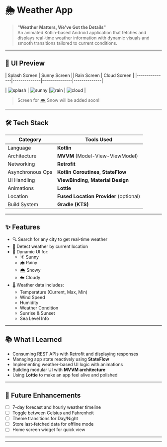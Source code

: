 # 🌦️ Weather App

> **"Weather Matters, We've Got the Details"**  
An animated Kotlin-based Android application that fetches and displays real-time weather information with dynamic visuals and smooth transitions tailored to current conditions.

---

## 🎨 UI Preview

| Splash Screen | Sunny Screen || Rain Screen | Cloud Screen |
|---------------|--------------|---------------|--------------|

| ![splash](screenshots/SplashScreen.png) | ![sunny](screenshots/SunnyScreen.png) |![rain](screenshots/RainScreen.png) | ![cloud](screenshots/CloudScreen.png) |

> Screen for 🌨️ Snow will be added soon!

---

## 🛠 Tech Stack

| Category          | Tools Used                              |
|------------------|------------------------------------------|
| Language          | **Kotlin**                              |
| Architecture      | **MVVM** (Model-View-ViewModel)         |
| Networking        | **Retrofit**                            |
| Asynchronous Ops  | **Kotlin Coroutines**, **StateFlow**    |
| UI Handling       | **ViewBinding**, **Material Design**    |
| Animations        | **Lottie**                              |
| Location          | **Fused Location Provider** (optional)  |
| Build System      | **Gradle (KTS)**                        |

---

## ✨ Features

- 🔍 Search for any city to get real-time weather
- 📍 Detect weather by current location
- 🌈 Dynamic UI for:
  - ☀️ Sunny
  - 🌧️ Rainy 
  - 🌨️ Snowy 
  - ☁️ Cloudy 
- 🌡️ Weather data includes:
  - Temperature (Current, Max, Min)
  - Wind Speed
  - Humidity
  - Weather Condition
  - Sunrise & Sunset
  - Sea Level Info

---

## 📚 What I Learned

- Consuming REST APIs with Retrofit and displaying responses
- Managing app state reactively using **StateFlow**
- Implementing weather-based UI logic with animations
- Building modular UI with **MVVM architecture**
- Using **Lottie** to make an app feel alive and polished

---

## 🚀 Future Enhancements

- [ ] 7-day forecast and hourly weather timeline
- [ ] Toggle between Celsius and Fahrenheit
- [ ] Theme transitions for Day/Night
- [ ] Store last-fetched data for offline mode
- [ ] Home screen widget for quick view

---

---


